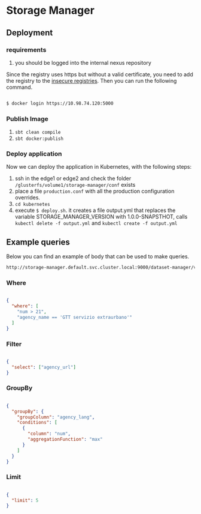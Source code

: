# Storage Manager




## Deployment

### requirements

1. you should be logged into the internal nexus repository

Since the registry uses https but without a valid certificate, you need to add the registry to the [insecure registries](https://docs.docker.com/registry/insecure/).
Then you can run the following command.

```bash

$ docker login https://10.98.74.120:5000
```

### Publish Image

1. `sbt clean compile`
2. `sbt docker:publish`

### Deploy application

Now we can deploy the application in Kubernetes, with the following steps:

1. ssh in the edge1 or edge2 and check the folder `/glusterfs/volume1/storage-manager/conf` exists
2. place a file `production.conf` with all the production configuration overrides.
3. `cd kubernetes`
4. execute `$ deploy.sh`. it creates a file output.yml that replaces the variable STORAGE_MANAGER_VERSION with 1.0.0-SNAPSTHOT, calls `kubectl delete -f output.yml` and `kubectl create -f output.yml`

## Example queries

Below you can find an example of body that can be used to make queries.

```bash
http://storage-manager.default.svc.cluster.local:9000/dataset-manager/v1/dataset/daf%253A%252F%252Fdataset%252Ford%252Falessandro%252Fdefault_org%252FAGRI%252Forganizzazioni%252Fagency_infer_ale/search
```

### Where

```json

{
  "where": [
    "num > 21",
    "agency_name == 'GTT servizio extraurbano'"
  ]
}
```

### Filter

```json

{
  "select": ["agency_url"]
}

```

### GroupBy

```json

{
  "groupBy": {
    "groupColumn": "agency_lang",
    "conditions": [
      {
        "column": "num",
        "aggregationFunction": "max"
      }
    ]
  }
}
```

### Limit

```json

{
  "limit": 5
}
```

